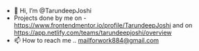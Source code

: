 - 👋 Hi, I’m @TarundeepJoshi
- Projects done by me on - https://www.frontendmentor.io/profile/TarundeepJoshi and on https://app.netlify.com/teams/tarundeepjoshi/overview
- 📫 How to reach me .. mailforwork884@gmail.com 

<!---
TarundeepJoshi/TarundeepJoshi is a ✨ special ✨ repository because its `README.md` (this file) appears on your GitHub profile.
You can click the Preview link to take a look at your changes.
--->

